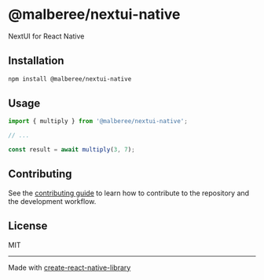 # @malberee/nextui-native

NextUI for React Native

## Installation

```sh
npm install @malberee/nextui-native
```

## Usage


```js
import { multiply } from '@malberee/nextui-native';

// ...

const result = await multiply(3, 7);
```


## Contributing

See the [contributing guide](CONTRIBUTING.md) to learn how to contribute to the repository and the development workflow.

## License

MIT

---

Made with [create-react-native-library](https://github.com/callstack/react-native-builder-bob)
